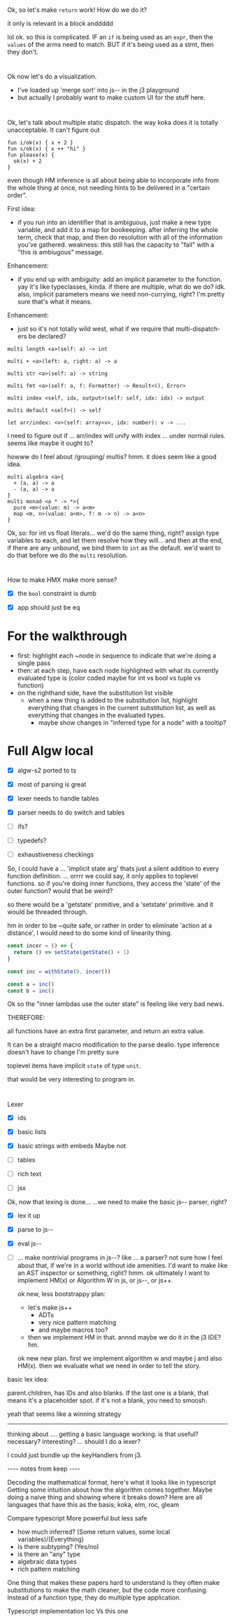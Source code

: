 
#

Ok, so let's make `return` work!
How do we do it?

it only is relevant in a block
anddddd

lol ok.
so
this is complicated.
IF an `if` is being used as an `expr`, then the `values` of the arms need to match.
BUT if it's being used as a stmt, then they don't.


#

Ok now let's do a visualization.

- I've loaded up 'merge sort' into js-- in the j3 playground
- but actually I probably want to make custom UI for the stuff here.

#

Ok, let's talk about multiple static dispatch.
the way koka does it is totally unacceptable.
It can't figure out
```koka
fun i/ok(x) { x + 2 }
fun s/ok(x) { x ++ "hi" }
fun please(x) {
  ok(x) + 2
}
```

even though HM inference is all about being able to incorporate info from the whole thing at once,
not needing hints to be delivered in a "certain order".

First idea:
- if you run into an identifier that is ambiguous, just make a new type variable, and add it to a map for bookeeping.
  after inferring the whole term, check that map, and then do resolution with all of the information you've gathered.
  weakness: this still has the capacity to "fail" with a "this is ambiugous" message.

Enhancement:
- if you end up with ambiguity: add an implicit parameter to the function. yay it's like typeclasses, kinda.
  if there are multiple, what do we do? idk.
  also, implicit parameters means we need non-currying, right? I'm pretty sure that's what it means.

Enhancement:
- just so it's not totally wild west, what if we require that multi-dispatch-ers be declared?

```
multi length <a>(self: a) -> int

multi + <a>(left: a, right: a) -> a

multi str <a>(self: a) -> string

multi fmt <a>(self: a, f: Formatter) -> Result<(), Error>

multi index <self, idx, output>(self: self, idx: idx) -> output

multi default <self>() -> self

let arr/index: <v>(self: array<v>, idx: number): v -> ...
```

I need to figure out if ... arr/index will unify with index ... under normal rules.
seems like maybe it ought to?


howww do I feel about /grouping/ multis?
hmm. it does seem like a good idea.

```
multi algebra <a>{
  + (a, a) -> a
  - (a, a) -> a
}
multi monad <a * -> *>{
  pure <m>(value: m) -> a<m>
  map <m, n>(value: a<m>, f: m -> n) -> a<n>
}
```

Ok, so: for int vs float literals...
we'd do the same thing, right?
assign type variables to each, and let them resolve how they will...
and then at the end, if there are any unbound, we bind them to `int` as the default.
we'd want to do that before we do the `multi` resolution.





#

How to make HMX make more sense?

- [x] the `bool` constraint is dumb
- [x] app should just be eq


# For the walkthrough

- first: highlight each ~node in sequence to indicate that we're doing a single pass
- then: at each step, have each node highlighted with what its currently evaluated type is (color coded maybe for int vs bool vs tuple vs function)
- on the righthand side, have the substitution list visible
  - when a new thing is added to the substitution list, highlight everything that changes in the current substitution list, as well as everything that changes in the evaluated types.
    - maybe show changes in "inferred type for a node" with a tooltip?


# Full Algw local

- [x] algw-s2 ported to ts
- [x] most of parsing is great
- [x] lexer needs to handle tables
- [x] parser needs to do switch and tables
- [ ] ifs?
- [ ] typedefs?

- [ ] exhaustiveness checkings


So,
I could have a ... 'implicit state arg' thats just a silent addition to every function definition.
...
orrrr we could say, it only applies to toplevel functions.
so if you're doing inner functions, they access the 'state' of the outer function?
would that be weird?

so there would be a 'getstate' primitive, and a 'setstate' primitive.
and it would be threaded through.

hm in order to be ~quite safe, or rather in order to eliminate 'action at a distance', I would need to do some kind of linearity thing.

```js
const incer = () => {
  return () => setState(getState() + 1)
}

const inc = withState(0, incer())

const a = inc()
const b = inc()
```

Ok so the "inner lambdas use the outer state" is feeling like very bad news.

THEREFORE:

all functions have an extra first parameter, and return an extra value.

It can be a straight macro modification to the parse dealio. type inference doesn't have to change I'm pretty sure

toplevel items have implicit `state` of type `unit`.

that would be very interesting to program in.

#

Lexer
- [x] ids
- [x] basic lists
- [x] basic strings with embeds
Maybe not
- [ ] tables
- [ ] rich text
- [ ] jsx


Ok, now that lexing is done...
...we need to make the basic js-- parser, right?

- [x] lex it up
- [x] parse to js--
- [x] eval js--
- [ ] ... make nontrivial programs in js--? like ... a parser?
  not sure how I feel about that, if we're in a world without ide amenities.
  I'd want to make like an AST inspector or something, right?
  hmm.
  ok ultimately I want to implement HM(x) or Algorithm W in js, or js--, or js++.

  ok new, less bootstrappy plan:
  - let's make js++
    - ADTs
    - very nice pattern matching
    - and maybe macros too?
  - then we implement HM in that.
  annnd maybe we do it in the j3 IDE?
  hm.

  ok new new plan.
  first we implement algorithm w and maybe j and also HM(x).
  then we evaluate what we need in order to tell the story.









basic lex idea:

parent.children, has IDs and also blanks.
If the last one is a blank, that means it's a placeholder spot.
if it's not a blank, you need to smoosh.

yeah that seems like a winning strategy


----

thinking about .... getting a basic language working.
is that useful? necessary? interesting?
...
should I do a lexer?

I could just bundle up the keyHandlers from j3.



---- notes from keep ----

Decoding the mathematical format, here's what it looks like in typescript
Getting some intuition about how the algorithm comes together.
Maybe doing a naive thing and showing where it breaks down?
Here are all languages that have this as the basis; koka, elm, roc, gleam


Compare typescript
More powerful but less safe

- how much inferred? (Some return values, some local variables)/(Everything)
- is there subtyping? (Yes/no)
- is there an "any" type
- algebraic data types
- rich pattern matching


One thing that makes these papers hard to understand is they often make substitutions to make the math cleaner, but the code more confusing. Instead of a function type, they do multiple type application.

Typescript implementation loc
Vs this one
